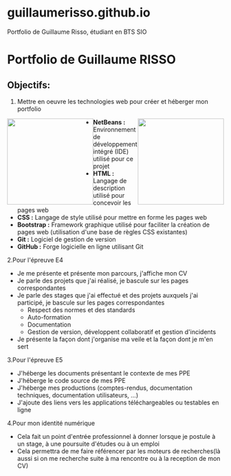 # guillaumerisso.github.io
Portfolio de Guillaume Risso, étudiant en BTS SIO

# Portfolio de Guillaume RISSO
## Objectifs:
1. Mettre en oeuvre les technologies web pour créer et héberger mon portfolio
<img src ="https://download.logo.wine/logo/NetBeans/NetBeans-Logo.wine.png" width="200" style="float:left;"/>
<img src ="https://upload.wikimedia.org/wikipedia/commons/thumb/6/61/HTML5_logo_and_wordmark.svg/768px-HTML5_logo_and_wordmark.svg.png" width="200" style="float:right;"/>

- **NetBeans :** Environnement de développement intégré (IDE) utilisé pour ce projet
- **HTML :** Langage de description utilisé pour concevoir les pages web
- **CSS :** Langage de style utilisé pour mettre en forme les pages web
- **Bootstrap :** Framework graphique utilisé pour faciliter la création de pages web (utilisation d'une base de règles CSS existantes)
- **Git :** Logiciel de gestion de version
- **GitHub :** Forge logicielle en ligne utilisant Git

2.Pour l'épreuve E4

- Je me présente et présente mon parcours, j'affiche mon CV
- Je parle des projets que j'ai réalisé, je bascule sur les pages correspondantes
- Je parle des stages que j'ai effectué et des projets auxquels j'ai participé, je bascule sur les pages correspondantes
    - Respect des normes et des standards
    - Auto-formation 
    - Documentation
    - Gestion de version, développent collaboratif et gestion d'incidents
 - Je présente la façon dont j'organise ma veile et la façon dont je m'en sert

3.Pour l'épreuve E5

- J'héberge les documents présentant le contexte de mes PPE
- J'héberge le code source de mes PPE
- J'héberge mes productions (comptes-rendus, documentation techniques, documentation utilisateurs, ...)
- J'ajoute des liens vers les applications téléchargeables ou testables en ligne

4.Pour mon identité numérique

- Cela fait un point d'entrée professionnel à donner lorsque je postule à un stage, à une poursuite d'études ou à un emploi
- Cela permettra de me faire référencer par les moteurs de recherches(là aussi si on me recherche suite à ma rencontre ou à la reception de mon CV)
